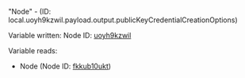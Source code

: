 "Node" - (ID: local.uoyh9kzwil.payload.output.publicKeyCredentialCreationOptions)

Variable written:
Node ID: [uoyh9kzwil](../nodes/uoyh9kzwil.md)

Variable reads:
* Node (Node ID: [fkkub10ukt](../nodes/fkkub10ukt.md))
